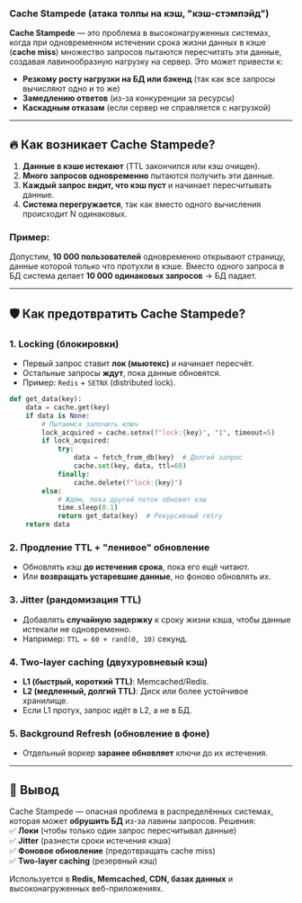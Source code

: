 ### **Cache Stampede (атака толпы на кэш, "кэш-стэмпэйд")**  

**Cache Stampede** — это проблема в высоконагруженных системах, когда при одновременном истечении срока жизни данных в кэше (**cache miss**) множество запросов пытаются пересчитать эти данные, создавая лавинообразную нагрузку на сервер. Это может привести к:  
- **Резкому росту нагрузки на БД или бэкенд** (так как все запросы вычисляют одно и то же)  
- **Замедлению ответов** (из-за конкуренции за ресурсы)  
- **Каскадным отказам** (если сервер не справляется с нагрузкой)  

---

## 🔥 **Как возникает Cache Stampede?**  
1. **Данные в кэше истекают** (TTL закончился или кэш очищен).  
2. **Много запросов одновременно** пытаются получить эти данные.  
3. **Каждый запрос видит, что кэш пуст** и начинает пересчитывать данные.  
4. **Система перегружается**, так как вместо одного вычисления происходит N одинаковых.  

### Пример:  
Допустим, **10 000 пользователей** одновременно открывают страницу, данные которой только что протухли в кэше. Вместо одного запроса в БД система делает **10 000 одинаковых запросов** → БД падает.  

---

## 🛡 **Как предотвратить Cache Stampede?**  

### 1. **Locking (блокировки)**  
- Первый запрос ставит **лок (мьютекс)** и начинает пересчёт.  
- Остальные запросы **ждут**, пока данные обновятся.  
- Пример: `Redis` + `SETNX` (distributed lock).  

```python
def get_data(key):
    data = cache.get(key)
    if data is None:
        # Пытаемся залочить ключ
        lock_acquired = cache.setnx(f"lock:{key}", "1", timeout=5)
        if lock_acquired:
            try:
                data = fetch_from_db(key)  # Долгий запрос
                cache.set(key, data, ttl=60)
            finally:
                cache.delete(f"lock:{key}")
        else:
            # Ждём, пока другой поток обновит кэш
            time.sleep(0.1)
            return get_data(key)  # Рекурсивный retry
    return data
```

### 2. **Продление TTL + "ленивое" обновление**  
- Обновлять кэш **до истечения срока**, пока его ещё читают.  
- Или **возвращать устаревшие данные**, но фоново обновлять их.  

### 3. **Jitter (рандомизация TTL)**  
- Добавлять **случайную задержку** к сроку жизни кэша, чтобы данные истекали не одновременно.  
- Например: `TTL = 60 + rand(0, 10)` секунд.  

### 4. **Two-layer caching (двухуровневый кэш)**  
- **L1 (быстрый, короткий TTL)**: Memcached/Redis.  
- **L2 (медленный, долгий TTL)**: Диск или более устойчивое хранилище.  
- Если L1 протух, запрос идёт в L2, а не в БД.  

### 5. **Background Refresh (обновление в фоне)**  
- Отдельный воркер **заранее обновляет** ключи до их истечения.  

---

## 🏁 **Вывод**  
Cache Stampede — опасная проблема в распределённых системах, которая может **обрушить БД** из-за лавины запросов. Решения:  
✅ **Локи** (чтобы только один запрос пересчитывал данные)  
✅ **Jitter** (разнести сроки истечения кэша)  
✅ **Фоновое обновление** (предотвращать cache miss)  
✅ **Two-layer caching** (резервный кэш)  

Используется в **Redis, Memcached, CDN, базах данных** и высоконагруженных веб-приложениях.
